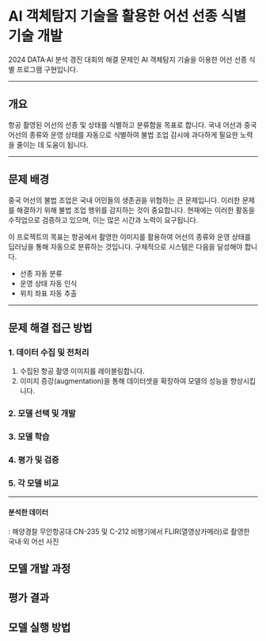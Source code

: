 # AI 객체탐지 기술을 활용한 어선 선종 식별 기술 개발
2024 DATA·AI 분석 경진 대회의 해결 문제인 AI 객체탐지 기술을 이용한 어선 선종 식별 프로그램 구현입니다.
___
## 개요
항공 촬영된 어선의 선종 및 상태를 식별하고 분류함을 목표로 합니다. 국내 어선과 중국 어선의 종류와 운영 상태를 자동으로 식별하여 불법 조업 감시에 과다하게 필요한 노력을 줄이는 데 도움이 됩니다.
___
## 문제 배경
중국 어선의 불법 조업은 국내 어민들의 생존권을 위협하는 큰 문제입니다. 이러한 문제를 해결하기 위해 불법 조업 행위를 감지하는 것이 중요합니다. 현재에는 이러한 활동을 수작업으로 검증하고 있으며, 이는 많은 시간과 노력이 요구됩니다.

이 프로젝트의 목표는 항공에서 촬영한 이미지를 활용하여 어선의 종류와 운영 상태를 딥러닝을 통해 자동으로 분류하는 것입니다. 구체적으로 시스템은 다음을 달성해야 합니다.

* 선종 자동 분류
* 운영 상태 자동 인식
* 위치 좌표 자동 추출
___
## 문제 해결 접근 방법
### 1. 데이터 수집 및 전처리
1. 수집된 항공 촬영 이미지를 레이블링합니다. 
2. 이미지 증강(augmentation)을 통해 데이터셋을 확장하여 모델의 성능을 향상시킵니다.
### 2. 모델 선택 및 개발

### 3. 모델 학습

### 4. 평가 및 검증

### 5. 각 모델 비교
___
#### 분석한 데이터
: 해양경찰 무안항공대 CN-235 및 C-212 비행기에서 FLIR(열영상카메라)로 촬영한 국내·외 어선 사진
## 모델 개발 과정
## 평가 결과
## 모델 실행 방법
